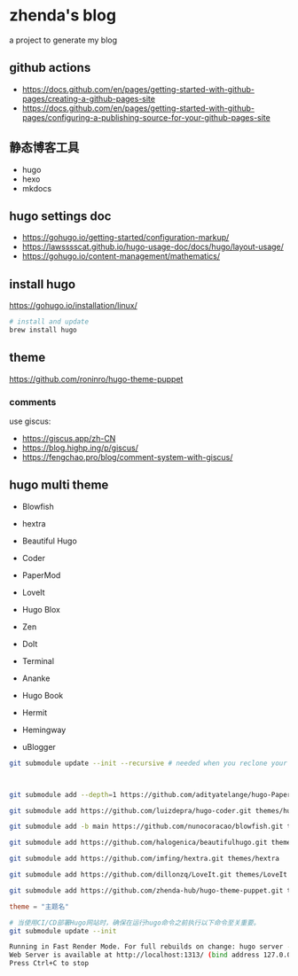 # zhenda's blog

a project to generate my blog

## github actions

- <https://docs.github.com/en/pages/getting-started-with-github-pages/creating-a-github-pages-site>
- <https://docs.github.com/en/pages/getting-started-with-github-pages/configuring-a-publishing-source-for-your-github-pages-site>

## 静态博客工具

- hugo
- hexo
- mkdocs

## hugo settings doc

- https://gohugo.io/getting-started/configuration-markup/
- https://lawsssscat.github.io/hugo-usage-doc/docs/hugo/layout-usage/
- https://gohugo.io/content-management/mathematics/

## install hugo

https://gohugo.io/installation/linux/

```bash
# install and update
brew install hugo
```

## theme

https://github.com/roninro/hugo-theme-puppet

### comments

use giscus:
- https://giscus.app/zh-CN
- https://blog.highp.ing/p/giscus/
- https://fengchao.pro/blog/comment-system-with-giscus/

## hugo multi theme

- Blowfish
- hextra
- Beautiful Hugo
- Coder
- PaperMod
- LoveIt

- Hugo Blox

- Zen
- DoIt
- Terminal
- Ananke
- Hugo Book
- Hermit
- Hemingway
- uBlogger




```bash
git submodule update --init --recursive # needed when you reclone your repo (submodules may not get cloned automatically)



git submodule add --depth=1 https://github.com/adityatelange/hugo-PaperMod.git themes/PaperMod

git submodule add https://github.com/luizdepra/hugo-coder.git themes/hugo-coder

git submodule add -b main https://github.com/nunocoracao/blowfish.git themes/blowfish

git submodule add https://github.com/halogenica/beautifulhugo.git themes/beautifulhugo

git submodule add https://github.com/imfing/hextra.git themes/hextra

git submodule add https://github.com/dillonzq/LoveIt.git themes/LoveIt

git submodule add https://github.com/zhenda-hub/hugo-theme-puppet.git themes/puppet_zd
```




```toml
theme = "主题名"
```


```bash
# 当使用CI/CD部署Hugo网站时，确保在运行hugo命令之前执行以下命令至关重要。
git submodule update --init
```



```bash
Running in Fast Render Mode. For full rebuilds on change: hugo server --disableFastRender
Web Server is available at http://localhost:1313/ (bind address 127.0.0.1) 
Press Ctrl+C to stop
```

